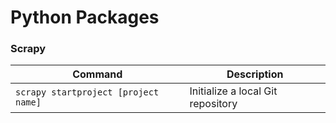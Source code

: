 
Python Packages
============


### Scrapy

| Command | Description |
| ------- | ----------- |
| `scrapy startproject [project name]` | Initialize a local Git repository |

